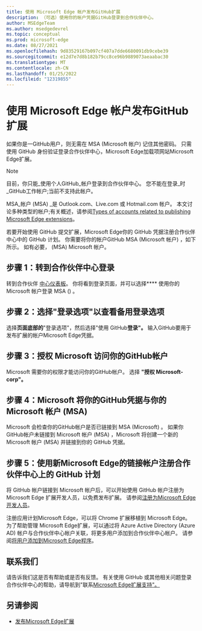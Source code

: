 ```yaml
---
title: 使用 Microsoft Edge 帐户发布GitHub扩展
description: （可选）使用你的帐户凭据GitHub登录到合作伙伴中心。
author: MSEdgeTeam
ms.author: msedgedevrel
ms.topic: conceptual
ms.prod: microsoft-edge
ms.date: 08/27/2021
ms.openlocfilehash: 9d83529167b097cf407a7dde6680091db9cebe39
ms.sourcegitcommit: e12d7e7d8b182b79cc8ce96b9889073aeaabac30
ms.translationtype: MT
ms.contentlocale: zh-CN
ms.lasthandoff: 01/25/2022
ms.locfileid: "12319855"
---
```

# <a name="publish-microsoft-edge-extensions-by-using-a-github-account"></a>使用 Microsoft Edge 帐户发布GitHub扩展

如果你是一GitHub用户，则无需在 MSA (Microsoft 帐户) 记住其他密码。  只需使用 GitHub 身份验证登录合作伙伴中心，Microsoft Edge加载项网站Microsoft Edge扩展。

> [!NOTE]
> 目前，你只能_使用个人GitHub_帐户登录到合作伙伴中心。  您不能在登录_时_GitHub工作帐户;当前不支持此帐户。

MSA_帐户 (MSA) _是 Outlook.com、Live.com 或 Hotmail.com 帐户。  本文讨论多种类型的帐户;有关概述，请参阅[Types of accounts related to publishing Microsoft Edge extensions](create-dev-account.md#types-of-accounts-related-to-publishing-microsoft-edge-extensions)。

若要开始使用 GitHub 提交扩展，Microsoft Edge你的 GitHub 凭据注册合作伙伴中心中的 GitHub 计划。  你需要将你的帐户GitHub MSA (Microsoft 帐户) ，如下所示。  如有必要， (MSA) Microsoft 帐户。


<!-- ====================================================================== -->
## <a name="step-1-go-to-partner-center-to-sign-in"></a>步骤 1：转到合作伙伴中心登录

转到合作伙伴 [中心仪表板](https://partner.microsoft.com/dashboard/microsoftedge/overview)。  你将看到登录页面，并可以选择**** 使用你的 Microsoft 帐户登录 MSA () 。


<!-- ====================================================================== -->
## <a name="step-2-select-sign-in-options-to-view-alternative-sign-in-options"></a>步骤 2：选择"登录选项"以查看备用登录选项

选择**页面底部的**"登录选项"，然后选择"使用 GitHub**登录"。**  输入GitHub要用于发布扩展的帐户Microsoft Edge凭据。


<!-- ====================================================================== -->
## <a name="step-3-authorize-microsoft-to-access-your-github-account"></a>步骤 3：授权 Microsoft 访问你的GitHub帐户

Microsoft 需要你的权限才能访问你的GitHub帐户。  选择 **"授权 Microsoft-corp"。**


<!-- ====================================================================== -->
## <a name="step-4-microsoft-links-your-github-credentials-with-your-microsoft-account-msa"></a>步骤 4：Microsoft 将你的GitHub凭据与你的 Microsoft 帐户 (MSA) 

Microsoft 会检查你的GitHub帐户是否已链接到 MSA (Microsoft) 。  如果你GitHub帐户未链接到 Microsoft 帐户 (MSA) ，Microsoft 将创建一个新的 Microsoft 帐户 (MSA) 并链接到你的 GitHub 凭据。


<!-- ====================================================================== -->
## <a name="step-5-register-for-microsoft-edge-program-on-partner-center-using-the-newly-linked-github-account"></a>步骤 5：使用新Microsoft Edge的链接帐户注册合作伙伴中心上的 GitHub 计划

将 GitHub 帐户链接到 Microsoft 帐户后，可以开始使用 GitHub 帐户注册为 Microsoft Edge 扩展开发人员，以免费发布扩展。  请参阅[注册为Microsoft Edge开发人员](create-dev-account.md)。

注册应用计划Microsoft Edge，可以将 Chrome 扩展移植到 Microsoft Edge。  为了帮助管理 Microsoft Edge扩展，可以通过将 Azure Active Directory (Azure AD) 帐户与合作伙伴中心帐户关联，将更多用户添加到合作伙伴中心帐户。  请参阅[将用户添加到Microsoft Edge程序](aad-account.md)。


<!-- ====================================================================== -->
## <a name="contact-us"></a>联系我们

请告诉我们这是否有帮助或是否有反馈。  有关使用 GitHub 或其他相关问题登录合作伙伴中心的帮助，请导航到"联系[Microsoft Edge扩展支持"。](contact-extensions-team.md)


<!-- ====================================================================== -->
## <a name="see-also"></a>另请参阅

*  [发布Microsoft Edge扩展](publish-extension.md)
